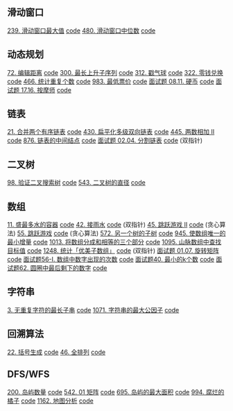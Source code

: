 ## 滑动窗口
[239. 滑动窗口最大值](https://leetcode-cn.com/problems/sliding-window-maximum/) [code](./code/239.py)
[480. 滑动窗口中位数](https://leetcode-cn.com/problems/sliding-window-median/) [code](./code/480.py)

## 动态规划
[72. 编辑距离](https://leetcode-cn.com/problems/edit-distance/) [code](./code/72.py)
[300. 最长上升子序列](https://leetcode-cn.com/problems/longest-increasing-subsequence/) [code](./code/300.py)
[312. 戳气球](https://leetcode-cn.com/problems/burst-balloons/) [code](./code/312.py)
[322. 零钱兑换](https://leetcode-cn.com/problems/coin-change/) [code](./code/322.py)
[466. 统计重复个数](https://leetcode-cn.com/problems/count-the-repetitions/) [code](./code/466.py)
[983. 最低票价](https://leetcode-cn.com/problems/minimum-cost-for-tickets/) [code](./code/983.py)
[面试题 08.11. 硬币](https://leetcode-cn.com/problems/coin-lcci/) [code](./code/面试题08.11.py)
[面试题 17.16. 按摩师](https://leetcode-cn.com/problems/the-masseuse-lcci/) [code](./code/面试题17.16.py)

## 链表
[21. 合并两个有序链表](https://leetcode-cn.com/problems/merge-two-sorted-lists/) [code](./code/21.py)
[430. 扁平化多级双向链表](https://leetcode-cn.com/problems/flatten-a-multilevel-doubly-linked-list/) [code](./code/430.py)
[445. 两数相加 II](https://leetcode-cn.com/problems/add-two-numbers-ii/) [code](./code/445.py)
[876. 链表的中间结点](https://leetcode-cn.com/problems/middle-of-the-linked-list/) [code](./code/876.py)
[面试题 02.04. 分割链表](https://leetcode-cn.com/problems/partition-list-lcci/) [code](./code/面试题02.04.py) (双指针)

## 二叉树
[98. 验证二叉搜索树](https://leetcode-cn.com/problems/validate-binary-search-tree/) [code](./code/98.py)
[543. 二叉树的直径](https://leetcode-cn.com/problems/diameter-of-binary-tree/) [code](./code/543.py)

## 数组
[11. 盛最多水的容器](https://leetcode-cn.com/problems/container-with-most-water/) [code](./code/11.py)
[42. 接雨水](https://leetcode-cn.com/problems/trapping-rain-water/) [code](./code/42.py) (双指针)
[45. 跳跃游戏 II](https://leetcode-cn.com/problems/jump-game-ii/) [code](./code/45.py) (贪心算法)
[55. 跳跃游戏](https://leetcode-cn.com/problems/jump-game/) [code](./code/55.py) (贪心算法)
[572. 另一个树的子树](https://leetcode-cn.com/problems/subtree-of-another-tree/) [code](./code/572.py)
[945. 使数组唯一的最小增量](https://leetcode-cn.com/problems/minimum-increment-to-make-array-unique/) [code](./code/945.py)
[1013. 将数组分成和相等的三个部分](https://leetcode-cn.com/problems/partition-array-into-three-parts-with-equal-sum/) [code](./code/1013.py)
[1095. 山脉数组中查找目标值](https://leetcode-cn.com/problems/find-in-mountain-array/) [code](./code/1095.py)
[1248. 统计「优美子数组」](https://leetcode-cn.com/problems/count-number-of-nice-subarrays/) [code](./code/1248.py) (双指针)
[面试题 01.07. 旋转矩阵](https://leetcode-cn.com/problems/rotate-matrix-lcci/) [code](./code/面试题01.07.py)
[面试题56-I. 数组中数字出现的次数](https://leetcode-cn.com/problems/shu-zu-zhong-shu-zi-chu-xian-de-ci-shu-lcof/) [code](./code/面试题56-I.py)
[面试题40. 最小的k个数](https://leetcode-cn.com/problems/zui-xiao-de-kge-shu-lcof/) [code](./code/面试题40.py)
[面试题62. 圆圈中最后剩下的数字](https://leetcode-cn.com/problems/yuan-quan-zhong-zui-hou-sheng-xia-de-shu-zi-lcof/) [code](./code/面试题62.py)

## 字符串
[3. 无重复字符的最长子串](https://leetcode-cn.com/problems/longest-substring-without-repeating-characters/) [code](./code/3.py)
[1071. 字符串的最大公因子](https://leetcode-cn.com/problems/greatest-common-divisor-of-strings/) [code](./code/1071.py)

## 回溯算法
[22. 括号生成](https://leetcode-cn.com/problems/generate-parentheses/) [code](./code/22.py)
[46. 全排列](https://leetcode-cn.com/problems/permutations/) [code](./code/202.py)

## DFS/WFS
[200. 岛屿数量](https://leetcode-cn.com/problems/number-of-islands/) [code](./code/200.py)
[542. 01 矩阵](https://leetcode-cn.com/problems/01-matrix/s) [code](./code/542.py)
[695. 岛屿的最大面积](https://leetcode-cn.com/problems/max-area-of-island/) [code](./code/695.py)
[994. 腐烂的橘子](https://leetcode-cn.com/problems/rotting-oranges/) [code](./code/994.py)
[1162. 地图分析](https://leetcode-cn.com/problems/as-far-from-land-as-possible/) [code](./code/1162.py)